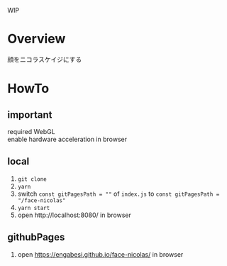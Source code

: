 WIP

# Overview

顔をニコラスケイジにする

# HowTo

## important

required WebGL  
enable hardware acceleration in browser

## local

1. `git clone`
2. `yarn`
3. switch `const gitPagesPath = ""` of `index.js` to `const gitPagesPath = "/face-nicolas"`
4. `yarn start`
5. open http://localhost:8080/ in browser

## githubPages

1. open https://engabesi.github.io/face-nicolas/ in browser
